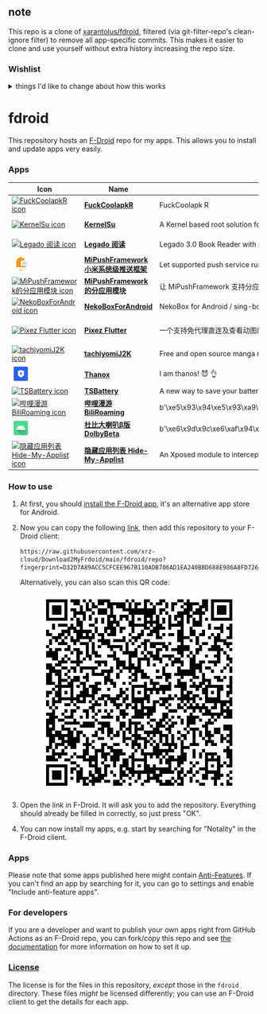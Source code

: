 ## note
This repo is a clone of [xarantolus/fdroid](https://github.com/xarantolus/fdroid), filtered (via git-filter-repo's clean-ignore filter) to remove all app-specific commits. This makes it easier to clone and use yourself without extra history increasing the repo size.

### Wishlist

<details>
<summary>things I'd like to change about how this works</summary>

- Move fdroid commands out of metascoop if possible.
- maybe use official [gh client](https://github.com/cli/cli) instead of metascoop.
    - maybe output release list to a file, then compare incoming releases to decide whether or not to download more releases.
- caching?
- use a different image. medzik/fdroidserver docker image is rebuilt daily(?) with latest fdroid ppa preinstalled, this will cut down on setup time.
- move more commands to the workflow file insteax of using a script
- append credentials to fdroid config file instead of replacing file. this will allow changing non-sensitive details (description, url, etc) without updating secrets
- some way to remove history. unfortunately, we can't use the built-in fdroid settings for this, since it's more than just an fdroid repo (metascoop, etc are included). Maybe `git commit --amend` after removing old versions?

</details>

# fdroid
This repository hosts an [F-Droid](https://f-droid.org/) repo for my apps. This allows you to install and update apps very easily.

### Apps

<!-- This table is auto-generated. Do not edit -->
| Icon | Name | Description | Version |
| --- | --- | --- | --- |
| <a href="https://github.com/Xposed-Modules-Repo/org.hello.coolapk"><img src="fdroid/repo/icons/" alt="FuckCoolapkR icon" width="36px" height="36px"></a> | [**FuckCoolapkR**](https://github.com/Xposed-Modules-Repo/org.hello.coolapk) | FuckCoolapk R | Release-1.16.2 (1162) |
| <a href="https://github.com/tiann/KernelSU"><img src="fdroid/repo/icons/" alt="KernelSu icon" width="36px" height="36px"></a> | [**KernelSu**](https://github.com/tiann/KernelSU) | A Kernel based root solution for Android | v0.7.6 (11458) |
| <a href="https://github.com/gedoor/legado"><img src="fdroid/repo/icons/" alt="Legado 阅读 icon" width="36px" height="36px"></a> | [**Legado 阅读**](https://github.com/gedoor/legado) | Legado 3.0 Book Reader with powerful controls &amp; full functions❤️阅读3.0... | 3.23.073011 (14666) |
| <a href="https://github.com/NihilityT/MiPushFramework"><img src="fdroid/repo/icons/com.xiaomi.xmsf.1003003000.png" alt="MiPushFramework 小米系统级推送框架 icon" width="36px" height="36px"></a> | [**MiPushFramework 小米系统级推送框架**](https://github.com/NihilityT/MiPushFramework) | Let supported push service run system-ly on every Android devices | 0.3.10 (1003003000) |
| <a href="https://github.com/NihilityT/MiPush"><img src="fdroid/repo/icons/" alt="MiPushFramework的分应用模块 icon" width="36px" height="36px"></a> | [**MiPushFramework的分应用模块**](https://github.com/NihilityT/MiPush) | 让 MiPushFramework 支持分应用 | 0.0.26 (188) |
| <a href="https://github.com/MatsuriDayo/NekoBoxForAndroid"><img src="fdroid/repo/icons/" alt="NekoBoxForAndroid icon" width="36px" height="36px"></a> | [**NekoBoxForAndroid**](https://github.com/MatsuriDayo/NekoBoxForAndroid) | NekoBox for Android / sing-box / universal proxy toolchain for Android | 1.2.9 (165) |
| <a href="https://github.com/Notsfsssf/pixez-flutter"><img src="fdroid/repo/icons/" alt="Pixez Flutter icon" width="36px" height="36px"></a> | [**Pixez Flutter**](https://github.com/Notsfsssf/pixez-flutter) | 一个支持免代理直连及查看动图的第三方Pixiv flutter客户端 | 0.9.38 Predicate (10009380) |
| <a href="https://github.com/Jays2Kings/tachiyomiJ2K"><img src="fdroid/repo/icons/" alt="tachiyomiJ2K icon" width="36px" height="36px"></a> | [**tachiyomiJ2K**](https://github.com/Jays2Kings/tachiyomiJ2K) | Free and open source manga reader for Android | 1.7.4 (111) |
| <a href="https://github.com/Tornaco/Thanox"><img src="fdroid/repo/icons/github.tornaco.android.thanos.3079783.png" alt="Thanox icon" width="36px" height="36px"></a> | [**Thanox**](https://github.com/Tornaco/Thanox) | I am thanos! 😈 👌 | 5.0.5-prc (3079783) |
| <a href="https://github.com/fankes/TSBattery"><img src="fdroid/repo/icons/" alt="TSBattery icon" width="36px" height="36px"></a> | [**TSBattery**](https://github.com/fankes/TSBattery) | A new way to save your battery avoid cancer apps hacker it. | 4.4 (30) |
| <a href="https://github.com/yujincheng08/BiliRoaming"><img src="fdroid/repo/icons/" alt="哔哩漫游 BiliRoaming icon" width="36px" height="36px"></a> | [**哔哩漫游 BiliRoaming**](https://github.com/yujincheng08/BiliRoaming) | b&#39;\xe5\x93\x94\xe5\x93\xa9\xe6\xbc\xab\xe6\xb8\xb8\xef\xbc\x8c\xe8\xa7\xa3\xe9\x99\xa4B\xe7\xab\x99\xe5\xae\xa2\xe6\x88\xb7\xe7\xab\xaf\xe7\x95\xaa\xe5\x89\xa7\xe5\x8c\xba\xe5\x9f\x9f\xe9\x99\x90\xe5\x88\xb6\xe7\x9a\x84Xposed\xe6\xa8\xa1\xe5\x9d\x97\xef\xbc\x8c\xe5\xb9\xb6\xe4\xb8\x94\xe6...&#39; | 1.7.0 (1289) |
| <a href="https://github.com/nining377/dolby_beta"><img src="fdroid/repo/icons/com.raincat.dolby_beta.354.png" alt="杜比大喇叭β版 DolbyBeta icon" width="36px" height="36px"></a> | [**杜比大喇叭β版 DolbyBeta**](https://github.com/nining377/dolby_beta) | b&#39;\xe6\x9d\x9c\xe6\xaf\x94\xe5\xa4\xa7\xe5\x96\x87\xe5\x8f\xad\xe7\x9a\x84\xce\xb2\xe7\x89\x88\xe8\xbf\x8e\xe6\x9d\xa5\xe4\xba\x86\xe9\x87\x8d\xe5\xa4\xa7\xe7\x9a\x84\xe9\x9d\xa9\xe6\x96\xb0\xef\xbc\x8c\xe5\x90\x88\xe5\xb9\xb6\xe4\xba\x86UnblockMusic Pro\xe7\x9a...&#39; | 3.5.4 (354) |
| <a href="https://github.com/Dr-TSNG/Hide-My-Applist"><img src="fdroid/repo/icons/" alt="隐藏应用列表 Hide-My-Applist icon" width="36px" height="36px"></a> | [**隐藏应用列表 Hide-My-Applist**](https://github.com/Dr-TSNG/Hide-My-Applist) | An Xposed module to intercept applist detections | 3.2 (410) |
<!-- end apps table -->

### How to use
1. At first, you should [install the F-Droid app](https://f-droid.org/), it's an alternative app store for Android.
2. Now you can copy the following [link](https://raw.githubusercontent.com/xrz-cloud/Download2MyFrdoid/main/fdroid/repo?fingerprint=D32D7A89ACC5CFCEE967B110ADB706AD1EA240BBD688E986A8FD726F0FBCDD42), then add this repository to your F-Droid client:

    ```
    https://raw.githubusercontent.com/xrz-cloud/Download2MyFrdoid/main/fdroid/repo?fingerprint=D32D7A89ACC5CFCEE967B110ADB706AD1EA240BBD688E986A8FD726F0FBCDD42
    ```

    Alternatively, you can also scan this QR code:

    <p align="center">
      <img src=".github/qrcode.png?raw=true" alt="F-Droid repo QR code"/>
    </p>

3. Open the link in F-Droid. It will ask you to add the repository. Everything should already be filled in correctly, so just press "OK".
4. You can now install my apps, e.g. start by searching for "Notality" in the F-Droid client.

### Apps

<!-- This table is auto-generated. Do not edit -->
<!-- end apps table -->
Please note that some apps published here might contain [Anti-Features](https://f-droid.org/en/docs/Anti-Features/). If you can't find an app by searching for it, you can go to settings and enable "Include anti-feature apps".

### For developers
If you are a developer and want to publish your own apps right from GitHub Actions as an F-Droid repo, you can fork/copy this repo and see  [the documentation](setup.md) for more information on how to set it up.

### [License](LICENSE)
The license is for the files in this repository, *except* those in the `fdroid` directory. These files *might* be licensed differently; you can use an F-Droid client to get the details for each app.
